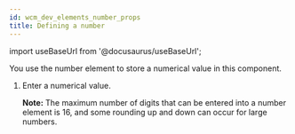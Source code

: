 ```yaml
---
id: wcm_dev_elements_number_props
title: Defining a number
---
```

import useBaseUrl from '@docusaurus/useBaseUrl';



You use the number element to store a numerical value in this component.

1.  Enter a numerical value.

    **Note:** The maximum number of digits that can be entered into a number element is 16, and some rounding up and down can occur for large numbers.


